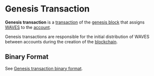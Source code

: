 # Genesis Transaction

**Genesis transaction** is a [transaction](/en/blockchain/transaction) of the [genesis block](/en/blockchain/block/genesis-block) that assigns [WAVES](/en/blockchain/token/waves) to the [account](/en/blockchain/account).

Genesis transactions are responsible for the initial distribution of WAVES between accounts during the creation of the [blockchain](/en/blockchain/blockchain).

## Binary Format

See [Genesis transaction binary format](/en/blockchain/binary-format/transaction-binary-format/genesis-transaction-binary-format).
